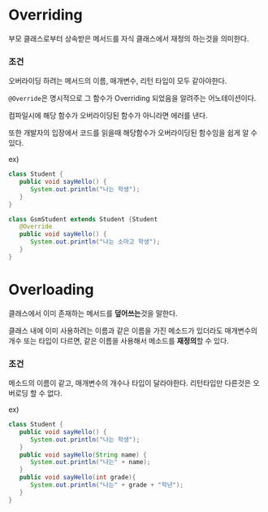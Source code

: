 # Overriding

부모 클래스로부터 상속받은 메서드를 자식 클래스에서 재정의 하는것을 의미한다.

### 조건
오버라이딩 하려는 메서드의 이름, 매개변수, 리턴 타입이 모두 같아야한다.

`@Override`은 명시적으로 그 함수가 Overriding 되었음을 알려주는 어노테이션이다.

컴파일시에 해당 함수가 오버라이딩된 함수가 아니라면 에러를 낸다.

또한 개발자의 입장에서 코드를 읽을때 해당함수가 오버라이딩된 함수임을 쉽게 알 수 있다.

ex)
```java
class Student {
   public void sayHello() {
      System.out.println("나는 학생");
   }
}

class GsmStudent extends Student {Student
   @Override
   public void sayHello() {
      System.out.println("나는 소마고 학생");
   }
}
```

# Overloading

클래스에서 이미 존재하는 메서드를 **덮어쓰는**것을 말한다.

클래스 내에 이미 사용하려는 이름과 같은 이름을 가진 메소드가 있더라도 매개변수의 개수 또는 타입이 다르면, 같은 이름을 사용해서 메소드를 **재정의**할 수 있다.

### 조건

메소드의 이름이 같고, 매개변수의 개수나 타입이 달라야한다.
리턴타입만 다른것은 오버로딩 할 수 없다.

ex)
```java
class Student {
   public void sayHello() {
      System.out.println("나는 학생");
   }
   public void sayHello(String name) {
      System.out.println("나는" + name);
   }
   public void sayHello(int grade){
      System.out.println("나는" + grade + "학년");
   }
}
```